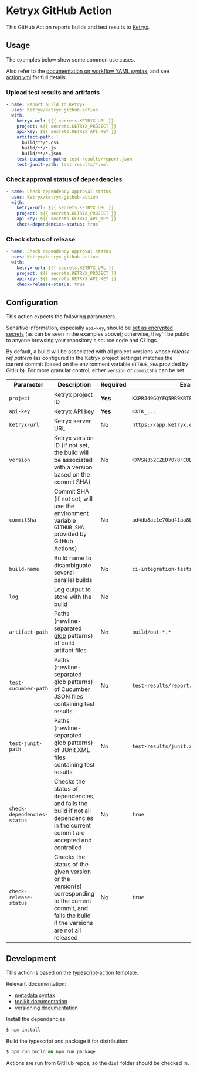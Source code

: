 # Ketryx GitHub Action

This GitHub Action reports builds and test results to [Ketryx](https://www.ketryx.com/).

## Usage

The examples below show some common use cases.

Also refer to the [documentation on workflow YAML syntax](https://help.github.com/en/articles/workflow-syntax-for-github-actions), and see [action.yml](action.yml) for full details.

### Upload test results and artifacts

```yaml
- name: Report build to Ketryx
  uses: Ketryx/ketryx-github-action
  with:
    ketryx-url: ${{ secrets.KETRYX_URL }}
    project: ${{ secrets.KETRYX_PROJECT }}
    api-key: ${{ secrets.KETRYX_API_KEY }}
    artifact-path: |
      build/**/*.css
      build/**/*.js
      build/**/*.json
    test-cucumber-path: test-results/report.json
    test-junit-path: test-results/*.xml
```

### Check approval status of dependencies

```yaml
- name: Check dependency approval status
  uses: Ketryx/ketryx-github-action
  with:
    ketryx-url: ${{ secrets.KETRYX_URL }}
    project: ${{ secrets.KETRYX_PROJECT }}
    api-key: ${{ secrets.KETRYX_API_KEY }}
    check-dependencies-status: true
```

### Check status of release

```yaml
- name: Check dependency approval status
  uses: Ketryx/ketryx-github-action
  with:
    ketryx-url: ${{ secrets.KETRYX_URL }}
    project: ${{ secrets.KETRYX_PROJECT }}
    api-key: ${{ secrets.KETRYX_API_KEY }}
    check-release-status: true
```

## Configuration

This action expects the following parameters.

Sensitive information, especially `api-key`, should be [set as encrypted secrets](https://help.github.com/en/articles/virtual-environments-for-github-actions#creating-and-using-secrets-encrypted-variables) (as can be seen in the examples above); otherwise, they'll be public to anyone browsing your repository's source code and CI logs.

By default, a build will be associated with all project versions whose _release ref pattern_ (as configured in the Ketryx project settings) matches the current commit (based on the environment variable `GITHUB_SHA` provided by GitHub). For more granular control, either `version` or `commitSha` can be set.

| Parameter                   | Description                                                                                                                                            | Required | Example                                    |
|-----------------------------|--------------------------------------------------------------------------------------------------------------------------------------------------------|----------|--------------------------------------------|
| `project`                   | Ketryx project ID                                                                                                                                      | **Yes**  | `KXPRJ49GQYFQ5RR9KRTPWTRTC39YZ9W`          |
| `api-key`                   | Ketryx API key                                                                                                                                         | **Yes**  | `KXTK_...`                                 |
| `ketryx-url`                | Ketryx server URL                                                                                                                                      | No       | `https://app.ketryx.com`                   |
| `version`                   | Ketryx version ID (if not set, the build will be associated with a version based on the commit SHA)                                                    | No       | `KXVSN352CZED7078FC8DN23YYZVM59D`          | 
| `commitSha`                 | Commit SHA (if not set, will use the environment variable `GITHUB_SHA` provided by GitHub Actions)                                                     | No       | `ad4db8ac1e70bd41aa8bcee6f00a3a1e36bb0e01` |
| `build-name`                | Build name to disambiguate several parallel builds                                                                                                     | No       | `ci-integration-tests`                     |
| `log`                       | Log output to store with the build                                                                                                                     | No       |                                            |
| `artifact-path`             | Paths (newline-separated [glob](https://github.com/isaacs/node-glob#glob-primer) patterns) of build artifact files                                     | No       | `build/out-*.*`                            |
| `test-cucumber-path`        | Paths (newline-separated glob patterns) of Cucumber JSON files containing test results                                                                 | No       | `test-results/report.json`                 |
| `test-junit-path`           | Paths (newline-separated glob patterns) of JUnit XML files containing test results                                                                     | No       | `test-results/junit.xml`                   |
| `check-dependencies-status` | Checks the status of dependencies, and fails the build if not all dependencies in the current commit are accepted and controlled                       | No       | `true`                                     |
| `check-release-status`      | Checks the status of the given version or the version(s) corresponding to the current commit, and fails the build if the versions are not all released | No       | `true`                                     |

## Development

This action is based on the [typescript-action](https://github.com/actions/typescript-action) template.

Relevant documentation:

* [metadata syntax](https://help.github.com/en/articles/metadata-syntax-for-github-actions)
* [toolkit documentation](https://github.com/actions/toolkit/blob/master/README.md#packages)
* [versioning documentation](https://github.com/actions/toolkit/blob/master/docs/action-versioning.md)

Install the dependencies:
```bash
$ npm install
```

Build the typescript and package it for distribution:
```bash
$ npm run build && npm run package
```

Actions are run from GitHub repos, so the `dist` folder should be checked in.
